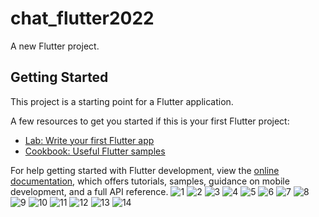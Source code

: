 # chat_flutter2022

A new Flutter project.

## Getting Started

This project is a starting point for a Flutter application.

A few resources to get you started if this is your first Flutter project:

- [Lab: Write your first Flutter app](https://docs.flutter.dev/get-started/codelab)
- [Cookbook: Useful Flutter samples](https://docs.flutter.dev/cookbook)

For help getting started with Flutter development, view the
[online documentation](https://docs.flutter.dev/), which offers tutorials,
samples, guidance on mobile development, and a full API reference.
![1](https://user-images.githubusercontent.com/63581864/155014485-1831eb27-af33-4bcc-82b5-7b04ac7b6867.jpeg)
![2](https://user-images.githubusercontent.com/63581864/155014486-1fa13dea-2716-46b2-bf34-4ce6a682c79a.jpeg)
![3](https://user-images.githubusercontent.com/63581864/155014487-3bc2fa73-59f5-4c27-95be-1c85db737da9.jpeg)
![4](https://user-images.githubusercontent.com/63581864/155014488-9ed1e205-ab2e-4b74-9f20-4ef2f4619ead.jpeg)
![5](https://user-images.githubusercontent.com/63581864/155014490-5e1feb63-c526-4482-8013-f69b823ba92f.jpeg)
![6](https://user-images.githubusercontent.com/63581864/155014491-67b8f7ac-b73b-4689-ae7e-a35c27f33386.jpeg)
![7](https://user-images.githubusercontent.com/63581864/155014497-36e25442-e345-4776-a698-eb156fc09290.jpeg)
![8](https://user-images.githubusercontent.com/63581864/155014498-9d257985-1d37-49c9-9ed8-a0c61068093d.jpeg)
![9](https://user-images.githubusercontent.com/63581864/155163963-e124a8f8-55b2-4fcd-be50-b22de3a9bd91.jpeg)
![10](https://user-images.githubusercontent.com/63581864/155014503-f744990d-cc89-4038-bfcb-48956ee8d9ba.jpeg)
![11](https://user-images.githubusercontent.com/63581864/155014504-f5b88a46-8d49-4fdd-ba16-0a2052ad1fc8.jpeg)
![12](https://user-images.githubusercontent.com/63581864/155014505-1664f3e1-202c-424e-92ac-b49b08efe55e.jpeg)
![13](https://user-images.githubusercontent.com/63581864/155014468-fe89fb30-e06c-4523-a0e8-390d60d46e65.jpeg)
![14](https://user-images.githubusercontent.com/63581864/155014479-ff6abeab-040d-4ecd-ab6b-4894e1961b80.jpeg)
